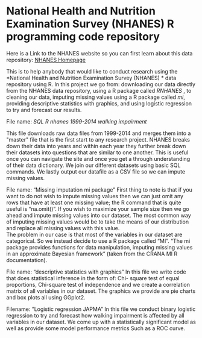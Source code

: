 National Health and Nutrition Examination Survey (NHANES)  R programming code repository
===
Here is a Link to the NHANES website so you can first learn about this data repository:
[NHANES Homepage]( https://www.cdc.gov/nchs/nhanes/)

This is to help anybody that would like to conduct research using the  *National Health and Nutrition Examination Survey (NHANES) * data repository using R. In this project we go from: downloading our data directly from the NHANES data repository, using a R package called *RNHANES* , to cleaning our data, imputing missing values using a R package called  *mi*, providing descriptive statistics with graphics, and using logistic regression to try and forecast our results. 

File name: *SQL R nhanes 1999-2014 walking impairment*

This file downloads raw data files from 1999-2014 and merges them into a "master" file that is the first start to any research project. 
NHANES breaks down their data into years and within each year they further break down their datasets into questions that are similar to one another. This is useful once you 
can navigate the site and once you get a through understanding of their data dictionary. We join our different datasets using basic SQL commands. We lastly output our datafile as a CSV file so we can impute missing values.

File name: “Missing imputation mi package”
First thing to note is that if you want to do not wish to impute missing values then we can just omit any rows that 
have at least one missing value; the R command that is quite useful is “na.omit()”. If you wish to maximize your sample size 
then we go ahead and impute missing values into our dataset. The most common way of imputing missing values
would be to take the means of our distribution and replace all missing values with this value.  
The problem in our case is that most of the variables in our dataset are categorical. So we instead decide to use a R package
called “MI”. “The mi package provides functions for data manipulation, imputing missing values in an approximate Bayesian framework”
(taken from the CRANA MI R documentation).

File name: “descriptive statistics with graphics”
In this file we write code that does statistical inference in the form of: Chi- square test of equal proportions, 
Chi-square test of independence and we create a correlation matrix of all variables in our dataset. 
The graphics we provide are pie charts and box plots all using GGplot2.

Filename: ”Logistic regression JAPMA”
In this file we conduct binary logistic regression to try and forecast how walking impairment is affected by
all variables in our dataset. We come up with a statistically significant model as well as provide some model performance 
metrics Such as a ROC curve.
